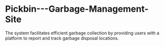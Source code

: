 # Pickbin---Garbage-Management-Site
The system facilitates efficient garbage collection by providing users with a platform to report and track garbage disposal locations.

